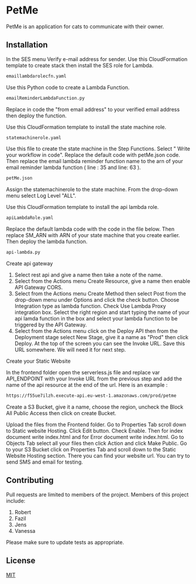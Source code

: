 # PetMe

PetMe is an application for cats to communicate with their owner.

## Installation

In the SES menu Verify e-mail address for sender.
Use this CloudFormation template to create stack then install the SES role for Lambda.

```bash
emaillambdarolecfn.yaml
```

Use this Python code to create a Lambda Function.

```bash
emailReminderLambdaFunction.py
```
Replace in code the "from email address" to your verified email address then deploy the function.

Use this CloudFormation template to install the state machine role.

```bash
statemachinerole.yaml
```

Use this file to create the state machine in the Step Functions. Select " Write your workflow in code". Replace the default code with petMe.json code. Then replace the email lambda reminder function name to the arn of your email reminder lambda function ( line : 35 and line: 63 ).

```bash
petMe.json
```
Assign the statemachinerole to the state machine. From the drop-down menu select Log Level "ALL".


Use this CloudFormation template to install the api lambda role.

```bash
apiLambdaRole.yaml
```

Replace the default lambda code with the code in the file below. Then replace SM_ARN with ARN of your state machine that you create earlier. Then deploy the lambda function.

```bash
api-lambda.py
```

Create api gateway

1. Select rest api and give a name then take a note of the name.
2. Select from the Actions menu Create Resource, give a name then enable API Gateway CORS.
3. Select from the Actions menu Create Method then select Post from the drop-down menu under Options and click the check button. Choose Integration type as lambda function. Check Use Lambda Proxy integration box. Select the right region and start typing the name of your api lamda function in the box and select your lambda function to be triggered by the API Gateway. 
4. Select from the Actions menu click on the Deploy API then from the Deployment stage select New Stage, give it a name as "Prod" then click Deploy. At the top of the screen you can see the Invoke URL. Save this URL somewhere. We will need it for next step.

Create your Static Website

In the frontend folder open the serverless.js file and replace var API_ENDPOINT  with your Invoke URL from the previous step and add the name of the api resource at the end of the url. Here is an example :

```bash
https://f55ue7ilzh.execute-api.eu-west-1.amazonaws.com/prod/petme
```
Create a S3 Bucket, give it a name, choose the region, uncheck the  Block All Public Access then click on create Bucket.

Upload the files from the Frontend folder. Go to Properties Tab scroll down to Static website Hosting. Click Edit button. Check Enable. Then for index document write index.html  and for Error document write index.html. Go to Objects Tab select all your files then click Action and click Make Public. Go to your S3 Bucket click on Properties Tab and scroll down to the Static Website Hosting section. There you can find your website url. You can try to send SMS and email for testing. 


## Contributing
Pull requests are limited to members of the project. 
Members of this project include:

1. Robert
2. Fazil
3. Jens
4. Vanessa

Please make sure to update tests as appropriate.

## License
[MIT](https://choosealicense.com/licenses/mit/)
